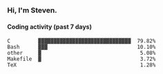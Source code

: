 ### Hi, I'm Steven.

#### Coding activity (past 7 days)
```
C         ▓▓▓▓▓▓▓▓▓▓▓▓▓▓▓▓▓▓▓▓▓▓▓▓▓▓▓▓▓▓  79.82%
Bash      ▓▓▓                             10.10%
other     ▓                                5.08%
Makefile  ▓                                3.72%
TeX                                        1.28%
```
